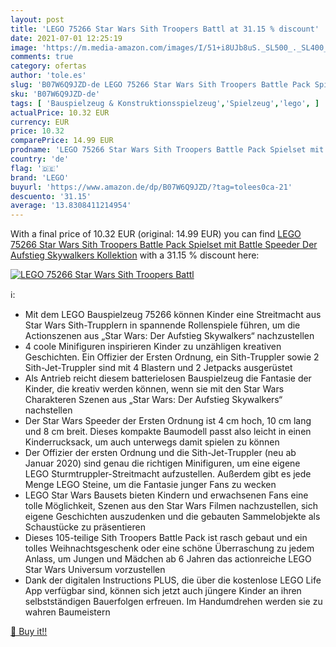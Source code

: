 ```yaml
---
layout: post
title: 'LEGO 75266 Star Wars Sith Troopers Battl at 31.15 % discount'
date: 2021-07-01 12:25:19
image: 'https://m.media-amazon.com/images/I/51+i8UJb8uS._SL500_._SL400_.jpg'
comments: true
category: ofertas
author: 'tole.es'
slug: 'B07W6Q9JZD-de LEGO 75266 Star Wars Sith Troopers Battle Pack Spielset...'
sku: 'B07W6Q9JZD-de'
tags: [ 'Bauspielzeug & Konstruktionsspielzeug','Spielzeug','lego', ]
actualPrice: 10.32 EUR
currency: EUR
price: 10.32
comparePrice: 14.99 EUR
prodname: 'LEGO 75266 Star Wars Sith Troopers Battle Pack Spielset mit Battle Speeder  Der Aufstieg Skywalkers Kollektion'
country: 'de'
flag: '🇩🇪'
brand: 'LEGO'
buyurl: 'https://www.amazon.de/dp/B07W6Q9JZD/?tag=tolees0ca-21'
descuento: '31.15'
average: '13.8308411214954'
---
```


With a final price of 10.32 EUR (original: 14.99 EUR) you can find [LEGO 75266 Star Wars Sith Troopers Battle Pack Spielset mit Battle Speeder  Der Aufstieg Skywalkers Kollektion](https://www.amazon.de/dp/B07W6Q9JZD/?tag=tolees0ca-21) with a  31.15 % discount here:

[![LEGO 75266 Star Wars Sith Troopers Battl](https://m.media-amazon.com/images/I/51+i8UJb8uS._SL500_._SL400_.jpg)](https://www.amazon.de/dp/B07W6Q9JZD/?tag=tolees0ca-21)

ℹ️:

- Mit dem LEGO Bauspielzeug 75266 können Kinder eine Streitmacht aus Star Wars Sith-Trupplern in spannende Rollenspiele führen, um die Actionszenen aus „Star Wars: Der Aufstieg Skywalkers“ nachzustellen
- 4 coole Minifiguren inspirieren Kinder zu unzähligen kreativen Geschichten. Ein Offizier der Ersten Ordnung, ein Sith-Truppler sowie 2 Sith-Jet-Truppler sind mit 4 Blastern und 2 Jetpacks ausgerüstet
- Als Antrieb reicht diesem batterielosen Bauspielzeug die Fantasie der Kinder, die kreativ werden können, wenn sie mit den Star Wars Charakteren Szenen aus „Star Wars: Der Aufstieg Skywalkers“ nachstellen
- Der Star Wars Speeder der Ersten Ordnung ist 4 cm hoch, 10 cm lang und 8 cm breit. Dieses kompakte Baumodell passt also leicht in einen Kinderrucksack, um auch unterwegs damit spielen zu können
- Der Offizier der ersten Ordnung und die Sith-Jet-Truppler (neu ab Januar 2020) sind genau die richtigen Minifiguren, um eine eigene LEGO Sturmtruppler-Streitmacht aufzustellen. Außerdem gibt es jede Menge LEGO Steine, um die Fantasie junger Fans zu wecken
- LEGO Star Wars Bausets bieten Kindern und erwachsenen Fans eine tolle Möglichkeit, Szenen aus den Star Wars Filmen nachzustellen, sich eigene Geschichten auszudenken und die gebauten Sammelobjekte als Schaustücke zu präsentieren
- Dieses 105-teilige Sith Troopers Battle Pack ist rasch gebaut und ein tolles Weihnachtsgeschenk oder eine schöne Überraschung zu jedem Anlass, um Jungen und Mädchen ab 6 Jahren das actionreiche LEGO Star Wars Universum vorzustellen
- Dank der digitalen Instructions PLUS, die über die kostenlose LEGO Life App verfügbar sind, können sich jetzt auch jüngere Kinder an ihren selbstständigen Bauerfolgen erfreuen. Im Handumdrehen werden sie zu wahren Baumeistern

[🛒 Buy it!!](https://www.amazon.de/dp/B07W6Q9JZD/?tag=tolees0ca-21)
